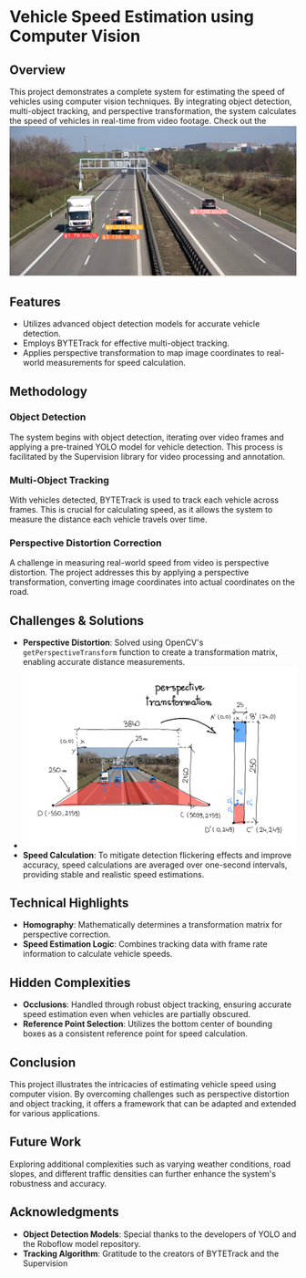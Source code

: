 # Vehicle Speed Estimation using Computer Vision

## Overview
This project demonstrates a complete system for estimating the speed of vehicles using computer vision techniques. By integrating object detection, multi-object tracking, and perspective transformation, the system calculates the speed of vehicles in real-time from video footage.
Check out the [![Demo Video](image.png)](https://drive.google.com/drive/folders/1arEAoWKoFXuqoXD7FPxJ1ydpRjwgQ3hg?usp=sharing)

## Features
- Utilizes advanced object detection models for accurate vehicle detection.
- Employs BYTETrack for effective multi-object tracking.
- Applies perspective transformation to map image coordinates to real-world measurements for speed calculation.

## Methodology
### Object Detection
The system begins with object detection, iterating over video frames and applying a pre-trained YOLO model for vehicle detection. This process is facilitated by the Supervision library for video processing and annotation.

### Multi-Object Tracking
With vehicles detected, BYTETrack is used to track each vehicle across frames. This is crucial for calculating speed, as it allows the system to measure the distance each vehicle travels over time.

### Perspective Distortion Correction
A challenge in measuring real-world speed from video is perspective distortion. The project addresses this by applying a perspective transformation, converting image coordinates into actual coordinates on the road.

## Challenges & Solutions
- **Perspective Distortion**: Solved using OpenCV's `getPerspectiveTransform` function to create a transformation matrix, enabling accurate distance measurements.
- ![Demo Video](speed-estimation-perspective.png)
- **Speed Calculation**: To mitigate detection flickering effects and improve accuracy, speed calculations are averaged over one-second intervals, providing stable and realistic speed estimations.

## Technical Highlights
- **Homography**: Mathematically determines a transformation matrix for perspective correction.
- **Speed Estimation Logic**: Combines tracking data with frame rate information to calculate vehicle speeds.

## Hidden Complexities
- **Occlusions**: Handled through robust object tracking, ensuring accurate speed estimation even when vehicles are partially obscured.
- **Reference Point Selection**: Utilizes the bottom center of bounding boxes as a consistent reference point for speed calculation.

## Conclusion
This project illustrates the intricacies of estimating vehicle speed using computer vision. By overcoming challenges such as perspective distortion and object tracking, it offers a framework that can be adapted and extended for various applications.

## Future Work
Exploring additional complexities such as varying weather conditions, road slopes, and different traffic densities can further enhance the system's robustness and accuracy.

## Acknowledgments
- **Object Detection Models**: Special thanks to the developers of YOLO and the Roboflow model repository.
- **Tracking Algorithm**: Gratitude to the creators of BYTETrack and the Supervision
